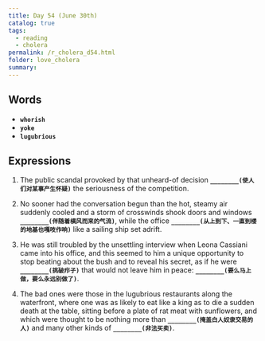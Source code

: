 ```yaml
---
title: Day 54 (June 30th)
catalog: true
tags: 
  - reading
  - cholera
permalink: /r_cholera_d54.html
folder: love_cholera
summary: 
---
```


## Words

-   <b data-toggle="tooltip" data-original-title="{{site.data.glossary.whorish}}">`whorish`</b>
-   <b data-toggle="tooltip" data-original-title="{{site.data.glossary.yoke}}">`yoke`</b>
-   <b data-toggle="tooltip" data-original-title="{{site.data.glossary.lugubrious}}">`lugubrious`</b>



## Expressions

1.  The public scandal provoked by that unheard-of decision <b data-toggle="tooltip" data-original-title="{{site.data.answers.ed_a}}">`________(使人们对某事产生怀疑)`</b> the seriousness of the competition.

2.  No sooner had the conversation begun than the hot, steamy air suddenly cooled and a storm of crosswinds shook doors and windows <b data-toggle="tooltip" data-original-title="{{site.data.answers.ed_b}}">`________(伴随着横风而来的气流)`</b>, while the office <b data-toggle="tooltip" data-original-title="{{site.data.answers.ed_b2}}">`________(从上到下、一直到楼的地基也嘎吱作响)`</b> like a sailing ship set adrift.

3.  He was still troubled by the unsettling interview when Leona Cassiani came into his office, and this seemed to him a unique opportunity to stop beating about the bush and to reveal his secret, as if he were <b data-toggle="tooltip" data-original-title="{{site.data.answers.ed_c}}">`________(挑破疖子)`</b> that would not leave him in peace: <b data-toggle="tooltip" data-original-title="{{site.data.answers.ed_c2}}">`________(要么马上做，要么永远别做了)`</b>.

4.  The bad ones were those in the lugubrious restaurants along the waterfront, where one was as likely to eat like a king as to die a sudden death at the table, sitting before a plate of rat meat with sunflowers, and which were thought to be nothing more than <b data-toggle="tooltip" data-original-title="{{site.data.answers.ed_d}}">`________(掩盖白人奴隶交易的人)`</b> and many other kinds of <b data-toggle="tooltip" data-original-title="{{site.data.answers.ed_d2}}">`________(非法买卖)`</b>.
